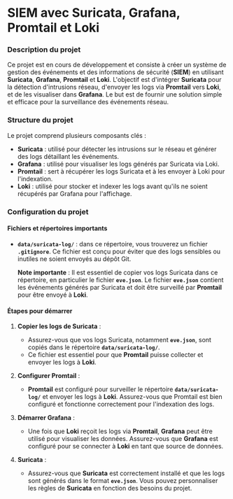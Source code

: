 # **SIEM avec Suricata, Grafana, Promtail et Loki**

### **Description du projet**

Ce projet est en cours de développement et consiste à créer un système de gestion des événements et des informations de sécurité (**SIEM**) en utilisant **Suricata**, **Grafana**, **Promtail** et **Loki**. L'objectif est d'intégrer **Suricata** pour la détection d'intrusions réseau, d'envoyer les logs via **Promtail** vers **Loki**, et de les visualiser dans **Grafana**. Le but est de fournir une solution simple et efficace pour la surveillance des événements réseau.

### **Structure du projet**

Le projet comprend plusieurs composants clés :

- **Suricata** : utilisé pour détecter les intrusions sur le réseau et générer des logs détaillant les événements.
- **Grafana** : utilisé pour visualiser les logs générés par Suricata via Loki.
- **Promtail** : sert à récupérer les logs Suricata et à les envoyer à Loki pour l'indexation.
- **Loki** : utilisé pour stocker et indexer les logs avant qu'ils ne soient récupérés par Grafana pour l'affichage.

### **Configuration du projet**

#### **Fichiers et répertoires importants**

- **`data/suricata-log/`** : dans ce répertoire, vous trouverez un fichier **`.gitignore`**. Ce fichier est conçu pour éviter que des logs sensibles ou inutiles ne soient envoyés au dépôt Git.
  
  **Note importante** : Il est essentiel de copier vos logs Suricata dans ce répertoire, en particulier le fichier **`eve.json`**. Le fichier **`eve.json`** contient les événements générés par Suricata et doit être surveillé par **Promtail** pour être envoyé à **Loki**.

#### **Étapes pour démarrer**

1. **Copier les logs de Suricata** :
   - Assurez-vous que vos logs Suricata, notamment **`eve.json`**, sont copiés dans le répertoire **`data/suricata-log/`**.
   - Ce fichier est essentiel pour que **Promtail** puisse collecter et envoyer les logs à **Loki**.

2. **Configurer Promtail** :
   - **Promtail** est configuré pour surveiller le répertoire **`data/suricata-log/`** et envoyer les logs à **Loki**. Assurez-vous que Promtail est bien configuré et fonctionne correctement pour l'indexation des logs.

3. **Démarrer Grafana** :
   - Une fois que **Loki** reçoit les logs via **Promtail**, **Grafana** peut être utilisé pour visualiser les données. Assurez-vous que **Grafana** est configuré pour se connecter à **Loki** en tant que source de données.

4. **Suricata** :
   - Assurez-vous que **Suricata** est correctement installé et que les logs sont générés dans le format **`eve.json`**. Vous pouvez personnaliser les règles de **Suricata** en fonction des besoins du projet.
